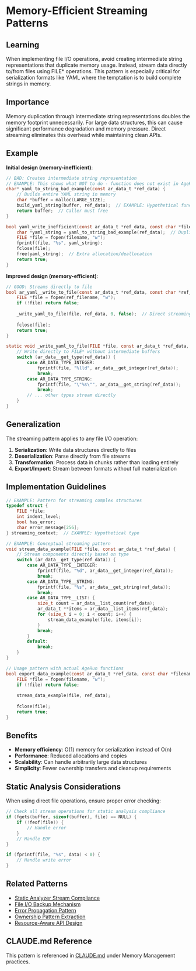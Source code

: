 # Memory-Efficient Streaming Patterns

## Learning
When implementing file I/O operations, avoid creating intermediate string representations that duplicate memory usage. Instead, stream data directly to/from files using FILE* operations. This pattern is especially critical for serialization formats like YAML where the temptation is to build complete strings in memory.

## Importance
Memory duplication through intermediate string representations doubles the memory footprint unnecessarily. For large data structures, this can cause significant performance degradation and memory pressure. Direct streaming eliminates this overhead while maintaining clean APIs.

## Example
**Initial design (memory-inefficient)**:
```c
// BAD: Creates intermediate string representation
// EXAMPLE: This shows what NOT to do - function does not exist in AgeRun
char* yaml_to_string_bad_example(const ar_data_t *ref_data) {
    // Builds entire YAML string in memory
    char *buffer = malloc(LARGE_SIZE);
    build_yaml_string(buffer, ref_data);  // EXAMPLE: Hypothetical function
    return buffer;  // Caller must free
}

bool yaml_write_inefficient(const ar_data_t *ref_data, const char *filename) {
    char *yaml_string = yaml_to_string_bad_example(ref_data);  // Duplicates memory
    FILE *file = fopen(filename, "w");
    fprintf(file, "%s", yaml_string);
    fclose(file);
    free(yaml_string);  // Extra allocation/deallocation
    return true;
}
```

**Improved design (memory-efficient)**:
```c
// GOOD: Streams directly to file
bool ar_yaml__write_to_file(const ar_data_t *ref_data, const char *ref_filename) {
    FILE *file = fopen(ref_filename, "w");
    if (!file) return false;
    
    _write_yaml_to_file(file, ref_data, 0, false);  // Direct streaming
    
    fclose(file);
    return true;
}

static void _write_yaml_to_file(FILE *file, const ar_data_t *ref_data, int indent_level, bool is_list_item) {
    // Write directly to FILE* without intermediate buffers
    switch (ar_data__get_type(ref_data)) {
        case AR_DATA_TYPE_INTEGER:
            fprintf(file, "%lld", ar_data__get_integer(ref_data));
            break;
        case AR_DATA_TYPE_STRING:
            fprintf(file, "\"%s\"", ar_data__get_string(ref_data));
            break;
        // ... other types stream directly
    }
}
```

## Generalization
The streaming pattern applies to any file I/O operation:
1. **Serialization**: Write data structures directly to files
2. **Deserialization**: Parse directly from file streams
3. **Transformation**: Process data in chunks rather than loading entirely
4. **Export/Import**: Stream between formats without full materialization

## Implementation Guidelines
```c
// EXAMPLE: Pattern for streaming complex structures
typedef struct {
    FILE *file;
    int indent_level;
    bool has_error;
    char error_message[256];
} streaming_context;  // EXAMPLE: Hypothetical type

// EXAMPLE: Conceptual streaming pattern
void stream_data_example(FILE *file, const ar_data_t *ref_data) {
    // Stream components directly based on type
    switch (ar_data__get_type(ref_data)) {
        case AR_DATA_TYPE__INTEGER:
            fprintf(file, "%d", ar_data__get_integer(ref_data));
            break;
        case AR_DATA_TYPE__STRING:
            fprintf(file, "%s", ar_data__get_string(ref_data));
            break;
        case AR_DATA_TYPE__LIST: {
            size_t count = ar_data__list_count(ref_data);
            ar_data_t **items = ar_data__list_items(ref_data);
            for (size_t i = 0; i < count; i++) {
                stream_data_example(file, items[i]);
            }
            break;
        }
        default:
            break;
    }
}

// Usage pattern with actual AgeRun functions
bool export_data_example(const ar_data_t *ref_data, const char *filename) {
    FILE *file = fopen(filename, "w");
    if (!file) return false;
    
    stream_data_example(file, ref_data);
    
    fclose(file);
    return true;
}
```

## Benefits
- **Memory efficiency**: O(1) memory for serialization instead of O(n)
- **Performance**: Reduced allocations and copies
- **Scalability**: Can handle arbitrarily large data structures
- **Simplicity**: Fewer ownership transfers and cleanup requirements

## Static Analysis Considerations
When using direct file operations, ensure proper error checking:
```c
// Check all stream operations for static analysis compliance
if (fgets(buffer, sizeof(buffer), file) == NULL) {
    if (!feof(file)) {
        // Handle error
    }
    // Handle EOF
}

if (fprintf(file, "%s", data) < 0) {
    // Handle write error
}
```

## Related Patterns
- [Static Analyzer Stream Compliance](static-analyzer-stream-compliance.md)
- [File I/O Backup Mechanism](file-io-backup-mechanism.md)
- [Error Propagation Pattern](error-propagation-pattern.md)
- [Ownership Pattern Extraction](ownership-pattern-extraction.md)
- [Resource-Aware API Design](resource-aware-api-design.md)

## CLAUDE.md Reference
This pattern is referenced in [CLAUDE.md](../CLAUDE.md) under Memory Management practices.